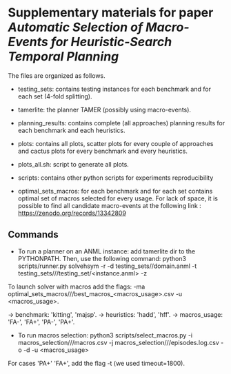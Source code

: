 # Supplementary materials for paper *Automatic Selection of Macro-Events for Heuristic-Search Temporal Planning*

The files are organized as follows.

* testing_sets: contains testing instances for each benchmark and for each set (4-fold splitting).

* tamerlite: the planner TAMER (possibly using macro-events).

* planning_results: contains complete (all approaches) planning results for each benchmark and each heuristics. 

* plots: contains all plots, scatter plots for every couple of approaches and cactus plots for every benchmark and every heuristics.

* plots_all.sh: script to generate all plots.

* scripts: contains other python scripts for experiments reproducibility

* optimal_sets_macros: for each benchmark and for each set contains optimal set of macros selected for every usage. For lack of space, it is possible to find all candidate macro-events at the following link : https://zenodo.org/records/13342809 


## Commands

* To run a planner on an ANML instance: add tamerlite dir to the PYTHONPATH. Then, use the following command: python3 scripts/runner.py solvehsym -r <path to output dir> -d testing_sets/<benchmark>/domain.anml -t testing_sets/<benchmark>/<set>/testing_set/<instance.anml> -z <heuristics> 

To launch solver with macros add the flags: -ma optimal_sets_macros/<benchmark>/<set>/best_macros_<macros_usage>.csv -u <macros_usage>. 


-> benchmark: 'kitting', 'majsp'.
-> heuristics: 'hadd', 'hff'.
-> macros_usage: 'FA-', 'FA+', 'PA-', 'PA+'.


* To run macros selection: python3 scripts/select_macros.py -i macros_selection/<benchmark>/<set>/macros.csv -j macros_selection/<benchmark>/<set>/episodes.log.csv -o <path to output dir> -d <benchamrk> -u <macros_usage> 

For cases 'PA+' 'FA+', add the flag -t <timeout> (we used timeout=1800).












